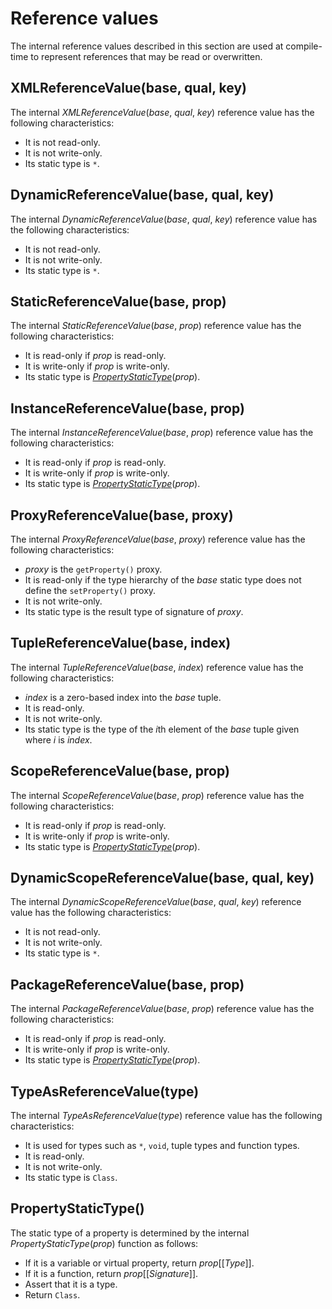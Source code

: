 # Reference values

The internal reference values described in this section are used at compile-time to represent references that may be read or overwritten.

## XMLReferenceValue(base, qual, key)

The internal *XMLReferenceValue*(*base*, *qual*, *key*) reference value has the following characteristics:

* It is not read-only.
* It is not write-only.
* Its static type is `*`.

## DynamicReferenceValue(base, qual, key)

The internal *DynamicReferenceValue*(*base*, *qual*, *key*) reference value has the following characteristics:

* It is not read-only.
* It is not write-only.
* Its static type is `*`.

## StaticReferenceValue(base, prop)

The internal *StaticReferenceValue*(*base*, *prop*) reference value has the following characteristics:

* It is read-only if *prop* is read-only.
* It is write-only if *prop* is write-only.
* Its static type is [*PropertyStaticType*](#propertystatictype)(*prop*).

## InstanceReferenceValue(base, prop)

The internal *InstanceReferenceValue*(*base*, *prop*) reference value has the following characteristics:

* It is read-only if *prop* is read-only.
* It is write-only if *prop* is write-only.
* Its static type is [*PropertyStaticType*](#propertystatictype)(*prop*).

## ProxyReferenceValue(base, proxy)

The internal *ProxyReferenceValue*(*base*, *proxy*) reference value has the following characteristics:

* *proxy* is the `getProperty()` proxy.
* It is read-only if the type hierarchy of the *base* static type does not define the `setProperty()` proxy.
* It is not write-only.
* Its static type is the result type of signature of *proxy*.

## TupleReferenceValue(base, index)

The internal *TupleReferenceValue*(*base*, *index*) reference value has the following characteristics:

* *index* is a zero-based index into the *base* tuple.
* It is read-only.
* It is not write-only.
* Its static type is the type of the *i*th element of the *base* tuple given where *i* is *index*.

## ScopeReferenceValue(base, prop)

The internal *ScopeReferenceValue*(*base*, *prop*) reference value has the following characteristics:

* It is read-only if *prop* is read-only.
* It is write-only if *prop* is write-only.
* Its static type is [*PropertyStaticType*](#propertystatictype)(*prop*).

## DynamicScopeReferenceValue(base, qual, key)

The internal *DynamicScopeReferenceValue*(*base*, *qual*, *key*) reference value has the following characteristics:

* It is not read-only.
* It is not write-only.
* Its static type is `*`.

## PackageReferenceValue(base, prop)

The internal *PackageReferenceValue*(*base*, *prop*) reference value has the following characteristics:

* It is read-only if *prop* is read-only.
* It is write-only if *prop* is write-only.
* Its static type is [*PropertyStaticType*](#propertystatictype)(*prop*).

## TypeAsReferenceValue(type)

The internal *TypeAsReferenceValue*(*type*) reference value has the following characteristics:

* It is used for types such as `*`, `void`, tuple types and function types.
* It is read-only.
* It is not write-only.
* Its static type is `Class`.

## PropertyStaticType()

The static type of a property is determined by the internal *PropertyStaticType*(*prop*) function as follows:

* If it is a variable or virtual property, return *prop*\[\[*Type*\]\].
* If it is a function, return *prop*\[\[*Signature*\]\].
* Assert that it is a type.
* Return `Class`.